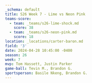 ```yaml
---
_schema: default
title: S26 Week 7 - Lime vs Neon Pink
teams-score:
  - team: _teams/s26-lime-shock.md
    score: 38
  - team: _teams/s26-neon-pink.md
    score: 18
location: _locations/carter-baron.md
field: '3'
date: 2024-04-28 10:45:00 -0400
season: 26
week: 7
mvp: Tom Hassett, Justin Parker
game-ball: Tevin M., Brandon G.
sportsperson: Basile Nkeng, Brandon G.
---
```


